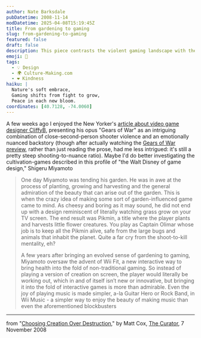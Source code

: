 ```yaml
---
author: Nate Barksdale
pubDatetime: 2008-11-14
modDatetime: 2025-04-08T15:19:45Z
title: From gardening to gaming
slug: from-gardening-to-gaming
featured: false
draft: false
description: This piece contrasts the violent gaming landscape with the nurturing, creative visions of renowned designer Shigeru Miyamoto.
emoji: 🌱
tags:
  - 💡 Design
  - 🌍 Culture-Making.com
  - ❤️ Kindness
haiku: |
  Nature's soft embrace,  
  Gaming shifts from fight to grow,  
  Peace in each new bloom.
coordinates: [40.7128, -74.0060]
---
```


A few weeks ago I enjoyed the New Yorker's [article about video game designer CliffyB](http://www.newyorker.com/reporting/2008/11/03/081103fa_fact_bissell?currentPage=all), presenting his opus "Gears of War" as an intriguing combination of close-second-person shooter violence and an emotionally nuanced backstory (though after actually watching the [Gears of War preview](http://www.youtube.com/watch?v=ccWrbGEFgI8), rather than just reading the prose, had me less intrigued: it's still a pretty steep shooting-to-nuance ratio). Maybe I'd do better investigating the cultivation-games described in this profile of "the Walt Disney of game design," Shigeru Miyamoto

> One day Miyamoto was tending his garden. He was in awe at the process of planting, growing and harvesting and the general admiration of the beauty that can arise out of the garden. This is when the crazy idea of making some sort of garden-influenced game came to mind. As cheesy and boring as it may sound, he did not end up with a design reminiscent of literally watching grass grow on your TV screen. The end result was Pikmin, a title where the player plants and harvests little flower creatures. You play as Captain Olimar whose job is to keep all the Pikmin alive, safe from the large bugs and animals that inhabit the planet. Quite a far cry from the shoot-to-kill mentality, eh?
>
> A few years after bringing an evolved sense of gardening to gaming, Miyamoto oversaw the advent of Wii Fit, a new interactive way to bring health into the fold of non-traditional gaming. So instead of playing a version of creation on screen, the player would literally be working out, which in and of itself isn’t new or innovative, but bringing it into the fold of interactive games is more than admirable. Even the joy of playing music is made simpler, a-la Guitar Hero or Rock Band, in Wii Music - a simpler way to enjoy the beauty of making music than even the aforementioned blockbusters

---

from "[Choosing Creation Over Destruction](http://web.archive.org/web/20160621162335/http://www.curatormagazine.com/mattcox/choosing-creation-over-destruction/)," by Matt Cox, [The Curator](http://web.archive.org/web/20160621162335/http://www.curatormagazine.com/mattcox/choosing-creation-over-destruction/), 7 November 2008
